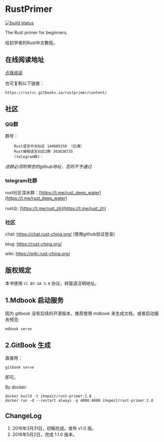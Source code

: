 # RustPrimer

[![build status][build-badge]][build-url]

[build-badge]: https://api.travis-ci.org/rustcc/RustPrimer.svg
[build-url]: https://travis-ci.org/rustcc/RustPrimer

The Rust primer for beginners.

给初学者的Rust中文教程。

## 在线阅读地址

[点我阅读](https://rustcc.gitbooks.io/rustprimer/content/)

也可复制以下链接：

```
https://rustcc.gitbooks.io/rustprimer/content/
```

## 社区

### QQ群

群号：
```
    Rust语言中文社区 144605258 （已满）
    Rust编程语言社区2群 303838735
    (telegram群)：
```

*进群必须附带您的github地址，否则不予通过*

### telegram社群

rust社区深水群：[https://t.me/rust_deep_water](https://t.me/rust_deep_water)

rust众: [https://t.me/rust_zh](https://t.me/rust_zh)


### 社区

chat: https://chat.rust-china.org/ (使用github验证登录)

blog: https://rust-china.org/

wiki: https://wiki.rust-china.org/

## 版权规定

本书使用 `CC BY-SA 3.0` 协议，转载请注明地址。

## 1.Mdbook 启动服务

因为 gitbook 没有后续的开源版本，推荐使用 mdbook 来生成文档，或者启动服务预览:

```
mdbook serve
```

## 2.GitBook 生成

直接用：

```
gitbook serve
```

即可。

By docker:

```
docker build -t ihopeit/rust-primer:1.0 .
docker run -d --restart always -p 4008:4000 ihopeit/rust-primer:1.0
```

## ChangeLog

1. 2016年3月31日，初稿完成。发布 v1.0 版。
2. 2016年5月2日，完成 1.1.0 版本。
